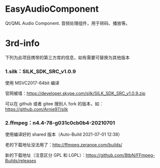# EasyAudioComponent
Qt/QML Audio Component. 音频处理组件，用于转码、播放等。

# 3rd-info
下列为此项目携带的第三方库的信息，如有需要可替换为其他版本

### 1.silk：SILK_SDK_SRC_v1.0.9 

使用 MSVC2017-64bit 编译

官网被墙：https://developer.skype.com/silk/SILK_SDK_SRC_v1.0.9.zip 

可以在 github 或者 gitee 搜别人 fork 的版本，如：https://github.com/Arnie97/silk

### 2.ffmpeg：n4.4-78-g031c0cb0b4-20210701
使用编译好的 shared 版本（Auto-Build 2021-07-01 12:38）

老的下载地址没法用了：http://ffmpeg.zeranoe.com/builds/ 

新的下载地址（注意区分 GPL 和 LGPL）：https://github.com/BtbN/FFmpeg-Builds/releases
